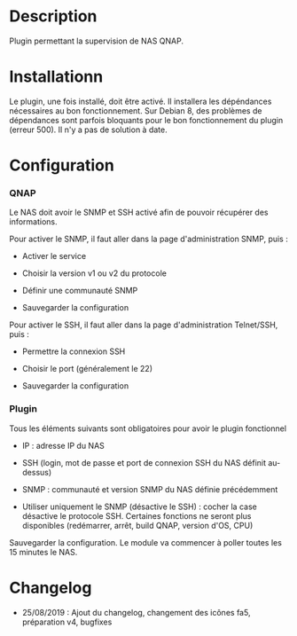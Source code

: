 Description 
===

Plugin permettant la supervision de NAS QNAP.

Installationn 
===

Le plugin, une fois installé, doit être activé. Il installera les dépéndances nécessaires au bon fonctionnement.
Sur Debian 8, des problèmes de dépendances sont parfois bloquants pour le bon fonctionnement du plugin (erreur 500). Il n'y a pas de solution à date. 


Configuration
===

### QNAP 

Le NAS doit avoir le SNMP et SSH activé afin de pouvoir récupérer des informations.

Pour activer le SNMP, il faut aller dans la page d'administration SNMP, puis :

-   Activer le service

-   Choisir la version v1 ou v2 du protocole

-   Définir une communauté SNMP

-   Sauvegarder la configuration

Pour activer le SSH, il faut aller dans la page d'administration Telnet/SSH, puis :

-   Permettre la connexion SSH

-   Choisir le port (généralement le 22)

-   Sauvegarder la configuration

### Plugin

Tous les éléments suivants sont obligatoires pour avoir le plugin fonctionnel

-   IP : adresse IP du NAS

-   SSH (login, mot de passe et port de connexion SSH du NAS définit au-dessus)

-   SNMP : communauté et version SNMP du NAS définie précédemment

-	Utiliser uniquement le SNMP (désactive le SSH) : cocher la case désactive le protocole SSH. Certaines fonctions ne seront plus disponibles (redémarrer, arrêt, build QNAP, version d'OS, CPU)

Sauvegarder la configuration. Le module va commencer à poller toutes les 15 minutes le NAS.

Changelog
===
-	25/08/2019 : Ajout du changelog, changement des icônes fa5, préparation v4, bugfixes